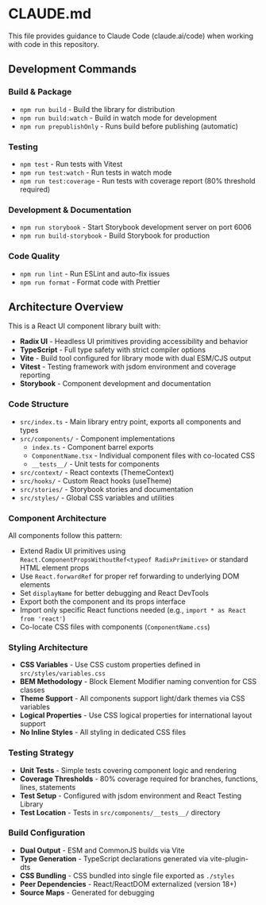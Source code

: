 # CLAUDE.md

This file provides guidance to Claude Code (claude.ai/code) when working with code in this repository.

## Development Commands

### Build & Package

- `npm run build` - Build the library for distribution
- `npm run build:watch` - Build in watch mode for development
- `npm run prepublishOnly` - Runs build before publishing (automatic)

### Testing

- `npm test` - Run tests with Vitest
- `npm run test:watch` - Run tests in watch mode
- `npm run test:coverage` - Run tests with coverage report (80% threshold required)

### Development & Documentation

- `npm run storybook` - Start Storybook development server on port 6006
- `npm run build-storybook` - Build Storybook for production

### Code Quality

- `npm run lint` - Run ESLint and auto-fix issues
- `npm run format` - Format code with Prettier

## Architecture Overview

This is a React UI component library built with:

- **Radix UI** - Headless UI primitives providing accessibility and behavior
- **TypeScript** - Full type safety with strict compiler options
- **Vite** - Build tool configured for library mode with dual ESM/CJS output
- **Vitest** - Testing framework with jsdom environment and coverage reporting
- **Storybook** - Component development and documentation

### Code Structure

- `src/index.ts` - Main library entry point, exports all components and types
- `src/components/` - Component implementations
  - `index.ts` - Component barrel exports
  - `ComponentName.tsx` - Individual component files with co-located CSS
  - `__tests__/` - Unit tests for components
- `src/context/` - React contexts (ThemeContext)
- `src/hooks/` - Custom React hooks (useTheme)
- `src/stories/` - Storybook stories and documentation
- `src/styles/` - Global CSS variables and utilities

### Component Architecture

All components follow this pattern:

- Extend Radix UI primitives using `React.ComponentPropsWithoutRef<typeof RadixPrimitive>` or standard HTML element props
- Use `React.forwardRef` for proper ref forwarding to underlying DOM elements
- Set `displayName` for better debugging and React DevTools
- Export both the component and its props interface
- Import only specific React functions needed (e.g., `import * as React from 'react'`)
- Co-locate CSS files with components (`ComponentName.css`)

### Styling Architecture

- **CSS Variables** - Use CSS custom properties defined in `src/styles/variables.css`
- **BEM Methodology** - Block Element Modifier naming convention for CSS classes
- **Theme Support** - All components support light/dark themes via CSS variables
- **Logical Properties** - Use CSS logical properties for international layout support
- **No Inline Styles** - All styling in dedicated CSS files

### Testing Strategy

- **Unit Tests** - Simple tests covering component logic and rendering
- **Coverage Thresholds** - 80% coverage required for branches, functions, lines, statements
- **Test Setup** - Configured with jsdom environment and React Testing Library
- **Test Location** - Tests in `src/components/__tests__/` directory

### Build Configuration

- **Dual Output** - ESM and CommonJS builds via Vite
- **Type Generation** - TypeScript declarations generated via vite-plugin-dts
- **CSS Bundling** - CSS bundled into single file exported as `./styles`
- **Peer Dependencies** - React/ReactDOM externalized (version 18+)
- **Source Maps** - Generated for debugging
